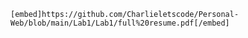 `[embed]https://github.com/Charlieletscode/Personal-Web/blob/main/Lab1/Lab1/full%20resume.pdf[/embed]`
